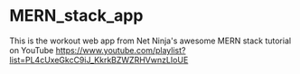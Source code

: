 # MERN_stack_app
This is the workout web app from Net Ninja's awesome MERN stack tutorial on YouTube
https://www.youtube.com/playlist?list=PL4cUxeGkcC9iJ_KkrkBZWZRHVwnzLIoUE
